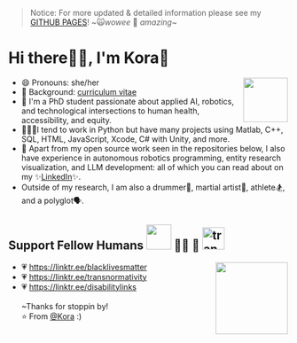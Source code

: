 <!--  owo hello, feel free to snoop ig  -->
> Notice: For more updated & detailed information please see my <a href="https://korashughes.github.io/">GITHUB PAGES</a>! \~🙀<i>wowee</i> 🤩 <em>amazing</em>\~
<!-- <img src="https://github.com/KoraSHughes/KoraSHughes/blob/main/heyitsmepng.png" width=110 alt="pic of me :)" align=right> -->
# Hi there👋🏽, I'm Kora🌸
  - 😄 Pronouns: she/her <img src="https://media.giphy.com/media/WUlplcMpOCEmTGBtBW/giphy.gif" width="80" align=right>
  - 📝 Background: <a href="https://docs.google.com/document/d/1HrtfWwI153WX1UtNxkRJzRZ9ZC9D8AehBAdq7alomfQ/edit">curriculum vitae</a>
  - 💬 I'm a PhD student passionate about applied AI, robotics, and technological intersections to human health, accessibility, and equity.
  - 👩🏽‍💻I tend to work in Python but have many projects using Matlab, C++, SQL, HTML, JavaScript, Xcode, C# with Unity, and more.
  - 📝 Apart from my open source work seen in the repositories below, I also have experience in autonomous robotics programming, entity research visualization, and LLM development: all of which you can read about on my ✨<a href="https://www.linkedin.com/in/korashughes/">LinkedIn</a>✨.
  - Outside of my research, I am also a drummer🍗, martial artist🥋, athlete🏂, and a polyglot🗣️.
<!--
## Extra Info: 💁🏽 <img src="https://media.giphy.com/media/VgCDAzcKvsR6OM0uWg/giphy.gif" width="50">   <img src="https://media.giphy.com/media/vUUAX04g3fto4/giphy.gif" width=165 align=right>
  <table><tr><td valign="top" width="45.71%">
    <br> - 📫 How to reach me: <a href = "http://linkedin.com/in/korashughes/">LinkedIn<a/> or <a href="http://malito:korashughes@gmail.com">email</a></br>
    - ⚡ Fun fact: I speak English, Español, & 日本語 <img src="https://media.giphy.com/media/CL4ugoXsNnEjK/giphy.gif" width=170 alt="cute catbug">
  </td><td valign="top" width="54.29%">
    <img src="https://github-readme-stats.vercel.app/api?username=KoraSHughes&show_icons=true" alt="KoraSHughes" align=right />
  </td></tr></table>
-->
## Support Fellow Humans <img src="https://media.giphy.com/media/LnQjpWaON8nhr21vNW/giphy.gif" width="45"> 🏳️‍🌈 🤎 <img src="https://bloximages.newyork1.vip.townnews.com/breezejmu.org/content/tncms/assets/v3/editorial/a/89/a897b63c-eae7-11e9-a730-3fd6fe949eb0/5d9e64fdccbf2.image.png?resize=1200%2C1200" width=40 alt="trans rights"/>
  - 💗 https://linktr.ee/blacklivesmatter  <img src="https://media.giphy.com/media/WRZWkySp8IW2AoDC86/giphy.gif" width=130 align=right>
  - 💗 https://linktr.ee/transnormativity
  - 💗 https://linktr.ee/disabilitylinks
<br><br/>
~Thanks for stoppin by!</br>
⭐️ From [@Kora](https://github.com/KoraSHughes) :)

